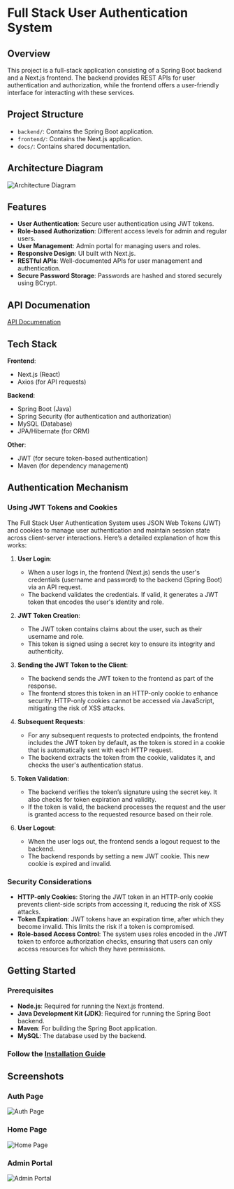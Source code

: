 # Full Stack User Authentication System

## Overview
This project is a full-stack application consisting of a Spring Boot backend and a Next.js frontend. The backend provides REST APIs for user authentication and authorization, while the frontend offers a user-friendly interface for interacting with these services.

## Project Structure
- `backend/`: Contains the Spring Boot application.
- `frontend/`: Contains the Next.js application.
- `docs/`: Contains shared documentation.
  
## Architecture Diagram
![Architecture Diagram](/docs/architecture.png)

## Features

- **User Authentication**: Secure user authentication using JWT tokens.
- **Role-based Authorization**: Different access levels for admin and regular users.
- **User Management**: Admin portal for managing users and roles.
- **Responsive Design**: UI built with Next.js.
- **RESTful APIs**: Well-documented APIs for user management and authentication.
- **Secure Password Storage**: Passwords are hashed and stored securely using BCrypt.

## API Documenation
[API Documenation](/backend/docs/API.md)

## Tech Stack

**Frontend**:
- Next.js (React)
- Axios (for API requests)

**Backend**:
- Spring Boot (Java)
- Spring Security (for authentication and authorization)
- MySQL (Database)
- JPA/Hibernate (for ORM)

**Other**:
- JWT (for secure token-based authentication)
- Maven (for dependency management)

## Authentication Mechanism

### Using JWT Tokens and Cookies

The Full Stack User Authentication System uses JSON Web Tokens (JWT) and cookies to manage user authentication and maintain session state across client-server interactions. Here’s a detailed explanation of how this works:

1. **User Login**:
    - When a user logs in, the frontend (Next.js) sends the user's credentials (username and password) to the backend (Spring Boot) via an API request.
    - The backend validates the credentials. If valid, it generates a JWT token that encodes the user's identity and role.

2. **JWT Token Creation**:
    - The JWT token contains claims about the user, such as their username and role.
    - This token is signed using a secret key to ensure its integrity and authenticity.

3. **Sending the JWT Token to the Client**:
    - The backend sends the JWT token to the frontend as part of the response.
    - The frontend stores this token in an HTTP-only cookie to enhance security. HTTP-only cookies cannot be accessed via JavaScript, mitigating the risk of XSS attacks.

4. **Subsequent Requests**:
    - For any subsequent requests to protected endpoints, the frontend includes the JWT token by default, as the token is stored in a cookie that is automatically sent with each HTTP request.
    - The backend extracts the token from the cookie, validates it, and checks the user's authentication status.

5. **Token Validation**:
    - The backend verifies the token’s signature using the secret key. It also checks for token expiration and validity.
    - If the token is valid, the backend processes the request and the user is granted access to the requested resource based on their role.

6. **User Logout**:
    - When the user logs out, the frontend sends a logout request to the backend.
    - The backend responds by setting a new JWT cookie. This new cookie is expired and invalid. 

### Security Considerations

- **HTTP-only Cookies**: Storing the JWT token in an HTTP-only cookie prevents client-side scripts from accessing it, reducing the risk of XSS attacks.
- **Token Expiration**: JWT tokens have an expiration time, after which they become invalid. This limits the risk if a token is compromised.
- **Role-based Access Control**: The system uses roles encoded in the JWT token to enforce authorization checks, ensuring that users can only access resources for which they have permissions.

## Getting Started
### Prerequisites
- **Node.js**: Required for running the Next.js frontend.
- **Java Development Kit (JDK)**: Required for running the Spring Boot backend.
- **Maven**: For building the Spring Boot application.
- **MySQL**: The database used by the backend.

### Follow the [Installation Guide](/docs/INSTALLATION.md)

## Screenshots
### Auth Page
![Auth Page](docs/screenshots/auth.png)

### Home Page
![Home Page](docs/screenshots/home.png)

### Admin Portal
![Admin Portal](docs/screenshots/adminPortal.png)